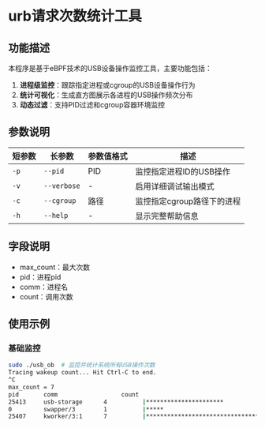 # urb请求次数统计工具

## 功能描述

本程序是基于eBPF技术的USB设备操作监控工具，主要功能包括：

1. **进程级监控**：跟踪指定进程或cgroup的USB设备操作行为
2. **统计可视化**：生成直方图展示各进程的USB操作频次分布
3. **动态过滤**：支持PID过滤和cgroup容器环境监控

## 参数说明

| 短参数 | 长参数    | 参数值格式 | 描述                          |
|--------|-----------|------------|-------------------------------|
| `-p`   | `--pid`   | PID        | 监控指定进程ID的USB操作       |
| `-v`   | `--verbose`| -         | 启用详细调试输出模式          |
| `-c`   | `--cgroup`| 路径       | 监控指定cgroup路径下的进程    |
| `-h`   | `--help`  | -         | 显示完整帮助信息              |

## 字段说明

- max_count：最大次数
- pid：进程pid
- comm：进程名
- count：调用次数

## 使用示例

### 基础监控

```bash
sudo ./usb_ob  # 监控并统计系统所有USB操作次数
Tracing wakeup count... Hit Ctrl-C to end.
^C
max_count = 7
pid       comm                  count     
25413     usb-storage      4          |**********************                  |
0         swapper/3        1          |*****                                   |
25407     kworker/3:1      7          |****************************************|
```